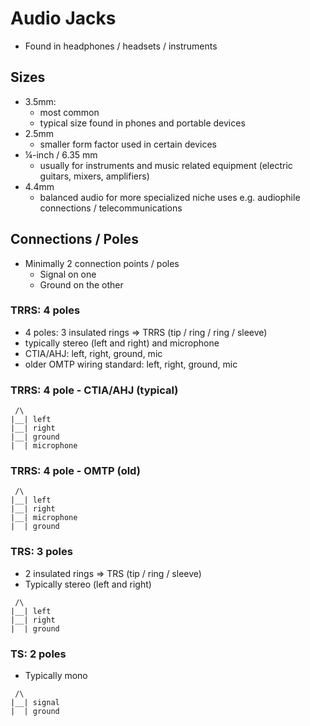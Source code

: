 # Audio Jacks

- Found in headphones / headsets / instruments


## Sizes
- 3.5mm:
    - most common
    - typical size found in phones and portable devices
- 2.5mm
    - smaller form factor used in certain devices
- ¼-inch / 6.35 mm
    - usually for instruments and music related equipment (electric guitars, mixers, amplifiers)
- 4.4mm
    - balanced audio for more specialized niche uses e.g. audiophile connections / telecommunications 


## Connections / Poles

- Minimally 2 connection points / poles
    - Signal on one
    - Ground on the other


### TRRS: 4 poles
- 4 poles: 3 insulated rings => TRRS (tip / ring / ring / sleeve)
- typically stereo (left and right) and microphone
- CTIA/AHJ: left, right, ground, mic
- older OMTP wiring standard: left, right, ground, mic



### TRRS: 4 pole - CTIA/AHJ (typical)
```
 /\
|__| left
|__| right
|__| ground
|  | microphone
```

### TRRS: 4 pole - OMTP (old)

```
 /\
|__| left
|__| right
|__| microphone
|  | ground
```

### TRS: 3 poles

- 2 insulated rings => TRS (tip / ring / sleeve)
- Typically stereo (left and right)

```
 /\
|__| left
|__| right
|  | ground
```

### TS: 2 poles
- Typically mono


```
 /\
|__| signal
|  | ground
```

